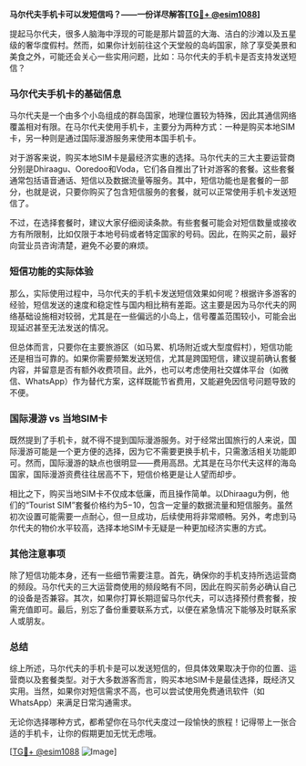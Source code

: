 **马尔代夫手机卡可以发短信吗？——一份详尽解答[[TG💪+ @esim1088](https://t.me/s/esim1088)]**

提起马尔代夫，很多人脑海中浮现的可能是那片碧蓝的大海、洁白的沙滩以及五星级的奢华度假村。然而，如果你计划前往这个天堂般的岛屿国家，除了享受美景和美食之外，可能还会关心一些实用问题，比如：马尔代夫的手机卡是否支持发送短信？

### 马尔代夫手机卡的基础信息

马尔代夫是一个由多个小岛组成的群岛国家，地理位置较为特殊，因此其通信网络覆盖相对有限。在马尔代夫使用手机卡，主要分为两种方式：一种是购买本地SIM卡，另一种则是通过国际漫游服务来使用本国手机卡。

对于游客来说，购买本地SIM卡是最经济实惠的选择。马尔代夫的三大主要运营商分别是Dhiraagu、Ooredoo和Voda，它们各自推出了针对游客的套餐。这些套餐通常包括语音通话、短信以及数据流量等服务。其中，短信功能也是套餐的一部分，也就是说，只要你购买了包含短信服务的套餐，就可以正常使用手机卡发送短信了。

不过，在选择套餐时，建议大家仔细阅读条款。有些套餐可能会对短信数量或接收方有所限制，比如仅限于本地号码或者特定国家的号码。因此，在购买之前，最好向营业员咨询清楚，避免不必要的麻烦。

### 短信功能的实际体验

那么，实际使用过程中，马尔代夫的手机卡发送短信效果如何呢？根据许多游客的经验，短信发送的速度和稳定性与国内相比稍有差距。这主要是因为马尔代夫的网络基础设施相对较弱，尤其是在一些偏远的小岛上，信号覆盖范围较小，可能会出现延迟甚至无法发送的情况。

但总体而言，只要你在主要旅游区（如马累、机场附近或大型度假村），短信功能还是相当可靠的。如果你需要频繁发送短信，尤其是跨国短信，建议提前确认套餐内容，并留意是否有额外收费项目。此外，也可以考虑使用社交媒体平台（如微信、WhatsApp）作为替代方案，这样既能节省费用，又能避免因信号问题导致的不便。

### 国际漫游 vs 当地SIM卡

既然提到了手机卡，就不得不提到国际漫游服务。对于经常出国旅行的人来说，国际漫游可能是一个更方便的选择，因为它不需要更换手机卡，只需激活相关功能即可。然而，国际漫游的缺点也很明显——费用高昂。尤其是在马尔代夫这样的海岛国家，国际漫游资费往往居高不下，短信价格更是让人望而却步。

相比之下，购买当地SIM卡不仅成本低廉，而且操作简单。以Dhiraagu为例，他们的“Tourist SIM”套餐价格约为$5-$10，包含一定量的数据流量和短信服务。虽然初次设置可能需要一点耐心，但一旦成功，后续使用将非常顺畅。另外，考虑到马尔代夫的物价水平较高，选择本地SIM卡无疑是一种更加经济实惠的方式。

### 其他注意事项

除了短信功能本身，还有一些细节需要注意。首先，确保你的手机支持所选运营商的频段。马尔代夫的三大运营商使用的频段略有不同，因此在购买前务必确认自己的设备是否兼容。其次，如果你打算长期逗留马尔代夫，可以选择预付费套餐，按需充值即可。最后，别忘了备份重要联系方式，以便在紧急情况下能够及时联系家人或朋友。

### 总结

综上所述，马尔代夫的手机卡是可以发送短信的，但具体效果取决于你的位置、运营商以及套餐类型。对于大多数游客而言，购买本地SIM卡是最佳选择，既经济又实用。当然，如果你对短信需求不高，也可以尝试使用免费通讯软件（如WhatsApp）来满足日常沟通需求。

无论你选择哪种方式，都希望你在马尔代夫度过一段愉快的旅程！记得带上一张合适的手机卡，让你的假期更加无忧无虑哦。

[[TG💪+ @esim1088](https://t.me/s/esim1088) ![Image](https://i.postimg.cc/4NQfJmqS/Snipaste-2025-05-13-00-14-12.png)]